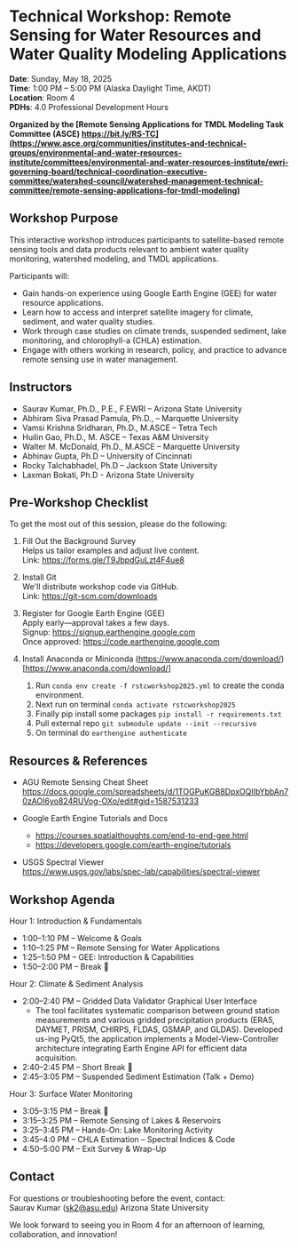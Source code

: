 # Technical Workshop: Remote Sensing for Water Resources and Water Quality Modeling Applications

**Date**: Sunday, May 18, 2025  
**Time**: 1:00 PM – 5:00 PM (Alaska Daylight Time, AKDT)  
**Location**: Room 4  
**PDHs**: 4.0 Professional Development Hours  

**Organized by the [Remote Sensing Applications for TMDL Modeling Task Committee (ASCE) https://bit.ly/RS-TC](https://www.asce.org/communities/institutes-and-technical-groups/environmental-and-water-resources-institute/committees/environmental-and-water-resources-institute/ewri-governing-board/technical-coordination-executive-committee/watershed-council/watershed-management-technical-committee/remote-sensing-applications-for-tmdl-modeling)**

## Workshop Purpose

This interactive workshop introduces participants to satellite-based remote sensing tools and data products relevant to ambient water quality monitoring, watershed modeling, and TMDL applications.

Participants will:
- Gain hands-on experience using Google Earth Engine (GEE) for water resource applications.
- Learn how to access and interpret satellite imagery for climate, sediment, and water quality studies.
- Work through case studies on climate trends, suspended sediment, lake monitoring, and chlorophyll-a (CHLA) estimation.
- Engage with others working in research, policy, and practice to advance remote sensing use in water management.

## Instructors

- Saurav Kumar, Ph.D., P.E., F.EWRI – Arizona State University
- Abhiram Siva Prasad Pamula, Ph.D.,  – Marquette University  
- Vamsi Krishna Sridharan, Ph.D., M.ASCE – Tetra Tech  
- Huilin Gao, Ph.D., M. ASCE – Texas A&M University  
- Walter M. McDonald, Ph.D., M.ASCE – Marquette University  
- Abhinav Gupta, Ph.D – University of Cincinnati
- Rocky Talchabhadel, Ph.D – Jackson State University  
- Laxman Bokati, Ph.D - Arizona State University

## Pre-Workshop Checklist

To get the most out of this session, please do the following:

1. Fill Out the Background Survey  
   Helps us tailor examples and adjust live content.  
   Link: https://forms.gle/T9JbpdGuLzt4F4ue8

2. Install Git  
   We'll distribute workshop code via GitHub.  
   Link: https://git-scm.com/downloads

3. Register for Google Earth Engine (GEE)  
   Apply early—approval takes a few days.  
   Signup: https://signup.earthengine.google.com  
   Once approved: https://code.earthengine.google.com

4. Install Anaconda or Miniconda (https://www.anaconda.com/download/)[https://www.anaconda.com/download/]
   1. Run `conda env create -f rstcworkshop2025.yml` to create the conda environment.
   2. Next run on terminal  `conda activate rstcworkshop2025`
   3. Finally pip install some packages `pip install -r requirements.txt`
   4. Pull external repo `git submodule update --init --recursive`
   5. On terminal do `earthengine authenticate`

## Resources & References

- AGU Remote Sensing Cheat Sheet  
  https://docs.google.com/spreadsheets/d/1TOGPuKGB8DpxOQIIbYbbAn70zAOI6yo824RUVog-OXo/edit#gid=1587531233

- Google Earth Engine Tutorials and Docs  
  - https://courses.spatialthoughts.com/end-to-end-gee.html  
  - https://developers.google.com/earth-engine/tutorials

- USGS Spectral Viewer  
  https://www.usgs.gov/labs/spec-lab/capabilities/spectral-viewer

## Workshop Agenda

Hour 1: Introduction & Fundamentals  
- 1:00–1:10 PM – Welcome & Goals  
- 1:10–1:25 PM – Remote Sensing for Water Applications  
- 1:25–1:50 PM – GEE: Introduction & Capabilities  
- 1:50–2:00 PM – Break 🍱

Hour 2: Climate & Sediment Analysis  
- 2:00–2:40 PM – Gridded Data Validator Graphical User Interface
  - The tool facilitates systematic comparison between ground station measurements and various gridded precipitation products (ERA5, DAYMET, PRISM, CHIRPS, FLDAS, GSMAP, and GLDAS). Developed us-ing PyQt5, the application implements a Model-View-Controller architecture integrating Earth Engine API for efficient data acquisition.
- 2:40–2:45 PM – Short Break 🍩
- 2:45–3:05 PM – Suspended Sediment Estimation (Talk + Demo)

Hour 3: Surface Water Monitoring  
- 3:05–3:15 PM – Break 🍕 
- 3:15–3:25 PM – Remote Sensing of Lakes & Reservoirs  
- 3:25–3:45 PM – Hands-On: Lake Monitoring Activity  
- 3:45–4:0 PM – CHLA Estimation – Spectral Indices & Code  
- 4:50–5:00 PM – Exit Survey & Wrap-Up



## Contact

For questions or troubleshooting before the event, contact:  
Saurav Kumar  (sk2@asu.edu)
Arizona State University

We look forward to seeing you in Room 4 for an afternoon of learning, collaboration, and innovation!
